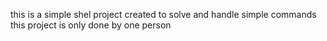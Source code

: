 this is a simple shel project created  to solve and handle simple commands
this project is only done by one person
